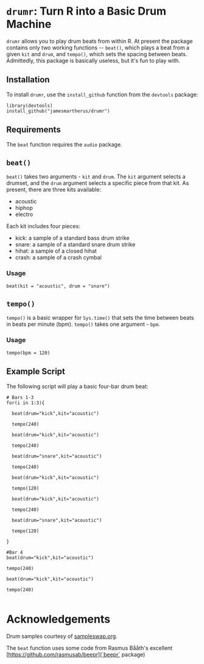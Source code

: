 # `drumr`: Turn R into a Basic Drum Machine

`drumr` allows you to play drum beats from within R. At present the package contains only two working functions -- `beat()`, which plays a beat from a given `kit` and `drum`, and `tempo()`, which sets the spacing between beats. Admittedly, this package is basically useless, but it's fun to play with.

## Installation

To install `drumr`, use the `install_github` function from the `devtools` package:

```
library(devtools)
install_github("jamesmartherus/drumr")
```

## Requirements

The `beat` function requires the `audio` package.

## `beat()`

`beat()` takes two arguments - `kit` and `drum`. The `kit` argument selects a drumset, and the `drum` argument selects a specific piece from that kit. As present, there are three kits available:

- acoustic
- hiphop
- electro

Each kit includes four pieces:

- kick: a sample of a standard bass drum strike
- snare: a sample of a standard snare drum strike
- hihat: a sample of a closed hihat
- crash: a sample of a crash cymbal

### Usage

`beat(kit = "acoustic", drum = "snare")`

## `tempo()`

`tempo()` is a basic wrapper for `Sys.time()` that sets the time between beats in beats per minute (bpm). `tempo()` takes one argument - `bpm`. 

### Usage

`tempo(bpm = 120)`


## Example Script

The following script will play a basic four-bar drum beat: 

```
# Bars 1-3
for(i in 1:3){
  
  beat(drum="kick",kit="acoustic")
  
  tempo(240)
  
  beat(drum="kick",kit="acoustic")
  
  tempo(240)
  
  beat(drum="snare",kit="acoustic")
  
  tempo(240)
  
  beat(drum="kick",kit="acoustic")
  
  tempo(120)
  
  beat(drum="kick",kit="acoustic")
  
  tempo(240)
  
  beat(drum="snare",kit="acoustic")
  
  tempo(120)
  
}

#Bar 4
beat(drum="kick",kit="acoustic")

tempo(240)

beat(drum="kick",kit="acoustic")

tempo(240)


```

# Acknowledgements

Drum samples courtesy of [sampleswap.org](sampleswap.org). 

The `beat` function uses some code from Rasmus Bååth's excellent [https://github.com/rasmusab/beepr](`beepr` package)




